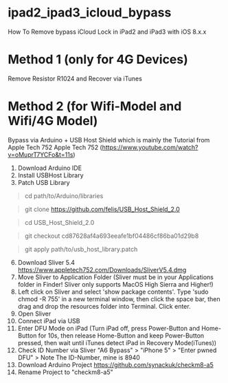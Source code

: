 # ipad2_ipad3_icloud_bypass
How To Remove bypass iCloud Lock in iPad2 and iPad3 with iOS 8.x.x

# Method 1 (only for 4G Devices)
Remove Resistor R1024 and Recover via iTunes


# Method 2 (for Wifi-Model and Wifi/4G Model)
Bypass via Arduino + USB Host Shield which is mainly the Tutorial from Apple Tech 752
Apple Tech 752 (https://www.youtube.com/watch?v=oMuprT7YCFo&t=11s)

1) Download Arduino IDE
2) Install USBHost Library
3) Patch USB Library
> cd path/to/Arduino/libraries

> git clone https://github.com/felis/USB_Host_Shield_2.0

> cd USB_Host_Shield_2.0

> git checkout cd87628af4a693eeafe1bf04486cf86ba01d29b8

> git apply path/to/usb_host_library.patch
6) Download Sliver 5.4 https://www.appletech752.com/Downloads/SliverV5.4.dmg
7) Move Sliver to Application Folder (Sliver must be in your Applications folder in Finder! Sliver only supports MacOS High Sierra and Higher!)
8) Left click on Sliver and select 'show package contents'. Type 'sudo chmod -R 755' in a new terminal window, then click the space bar, then drag and drop the resources folder into Terminal. Click enter.
9) Open Sliver
10) Connect iPad via USB
11) Enter DFU Mode on iPad (Turn iPad off, press Power-Button and Home-Button for 10s, then release Home-Button and keep Power-Button pressed, then wait until iTunes detect iPad in Recovery Mode(iTunes))
12) Check ID Number via Sliver "A6 Bypass" > "iPhone 5" > "Enter pwned DFU" > Note The ID-Number, mine is 8940
13) Download Arduino Project https://github.com/synackuk/checkm8-a5
14) Rename Project to "checkm8-a5"


